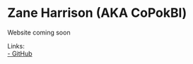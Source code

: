 # Zane Harrison (AKA CoPokBl)
Website coming soon

Links:  
[- GitHub](https://github.com/CoPokBl/)
